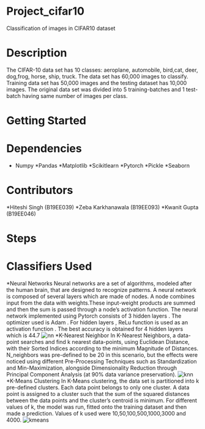 # Project_cifar10
Classification of images in CIFAR10 dataset 
# Description
The CIFAR-10 data set has 10 classes: aeroplane, automobile, bird,cat, deer, dog,frog, horse, ship, truck. The data set has 60,000 images to classify. Training data set has 50,000 images and the testing dataset has 10,000 images. The original data set was divided into 5 training-batches and 1 test-batch having same number of images per class.
# Getting Started
# Dependencies
* Numpy
*Pandas
*Matplotlib
*Scikitlearn
*Pytorch
*Pickle
*Seaborn
# Contributors
*Hiteshi Singh (B19EE039)
*Zeba Karkhanawala (B19EE093)
*Kwanit Gupta (B19EE046)
# Steps
# Classifiers Used
*Neural Networks
Neural networks are a set of algorithms, modeled after the human brain, that are designed to recognize patterns. A neural network is composed of several layers which are made of nodes. A node combines input from the data with weights.These input-weight products are summed and then the sum is passed through a node’s activation function.
The neural network implemented using Pytorch consists of 3 hidden layers . The optimizer used is Adam . For hidden layers , ReLu function is used as an activation function . The best accuracy is obtained for 4 hidden layers which is 44.7
![nn](https://user-images.githubusercontent.com/66864077/118405623-76d5ba00-b696-11eb-8cba-4b5a540c1d33.png)
*K-Nearest Neighbor
In K-Nearest Neighbors, a data-point searches and find k nearest data-points, using Euclidean Distance, with their Sorted Indices according to the minimum Magnitude of Distances.
N_neighbors was pre-defined to be 20 in this scenario, but the effects were noticed using different Pre-Processing Techniques such as Standardization and Min-Maximization, alongside Dimensionality Reduction through Principal Component Analysis (at 90% data variance preservation).
![knn](https://user-images.githubusercontent.com/66864077/118405783-f6fc1f80-b696-11eb-94ab-cdab96483f38.png)
*K-Means Clustering
In K-Means clustering, the data set is partitioned into k pre-defined clusters. Each data point belongs to only one cluster. A data point is assigned to a cluster such that the sum of the squared distances between the data points and the cluster’s centroid is minimum.
For different values of k, the model was run, fitted onto the training dataset and then made a prediction. Values of k used  were 10,50,100,500,1000,3000 and 4000.  ![kmeans](https://user-images.githubusercontent.com/66864077/118405823-375b9d80-b697-11eb-99c3-2f27a166dbc3.png)
